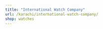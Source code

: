 ```yaml
---
title: "International Watch Company"
url: /karachi/international-watch-company/
shop: watches
---
```

